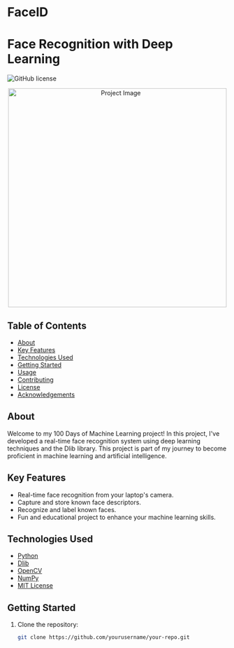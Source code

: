 # FaceID
# Face Recognition with Deep Learning
![GitHub license](https://img.shields.io/badge/license-MIT-blue.svg)

<p align="center">
  <img src="project_image.png" alt="Project Image" width="500">
</p>

## Table of Contents
- [About](#about)
- [Key Features](#key-features)
- [Technologies Used](#technologies-used)
- [Getting Started](#getting-started)
- [Usage](#usage)
- [Contributing](#contributing)
- [License](#license)
- [Acknowledgements](#acknowledgements)

## About
Welcome to my 100 Days of Machine Learning project! In this project, I've developed a real-time face recognition system using deep learning techniques and the Dlib library. This project is part of my journey to become proficient in machine learning and artificial intelligence.

## Key Features
- Real-time face recognition from your laptop's camera.
- Capture and store known face descriptors.
- Recognize and label known faces.
- Fun and educational project to enhance your machine learning skills.

## Technologies Used
- [Python](https://www.python.org/)
- [Dlib](http://dlib.net/)
- [OpenCV](https://opencv.org/)
- [NumPy](https://numpy.org/)
- [MIT License](LICENSE)

## Getting Started
1. Clone the repository:
   ```sh
   git clone https://github.com/yourusername/your-repo.git
